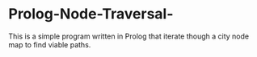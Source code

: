 # Prolog-Node-Traversal-
This is a simple program written in Prolog that iterate though a city node map to find viable paths.
